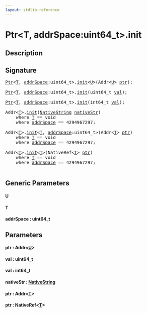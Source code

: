 ```yaml
---
layout: stdlib-reference
---
```


# Ptr\<T, addrSpace:uint64\_t\>\.init

## Description





## Signature 

<pre>
<a href="index.md" class="code_type">Ptr</a>&lt;<a href="init.md#typeparam-T" class="code_type">T</a>, <a href="init.md#decl-addrSpace" class="code_var">addrSpace</a>:uint64_t&gt;.<a href="init.md">init</a>&lt;<a href="init.md#typeparam-U" class="code_type">U</a>&gt;(Addr&lt;<a href="init.md#typeparam-U" class="code_type">U</a>&gt; <a href="init.md#decl-ptr" class="code_param">ptr</a>);

<a href="index.md" class="code_type">Ptr</a>&lt;<a href="init.md#typeparam-T" class="code_type">T</a>, <a href="init.md#decl-addrSpace" class="code_var">addrSpace</a>:uint64_t&gt;.<a href="init.md">init</a>(uint64_t <a href="init.md#decl-val" class="code_param">val</a>);

<a href="index.md" class="code_type">Ptr</a>&lt;<a href="init.md#typeparam-T" class="code_type">T</a>, <a href="init.md#decl-addrSpace" class="code_var">addrSpace</a>:uint64_t&gt;.<a href="init.md">init</a>(int64_t <a href="init.md#decl-val" class="code_param">val</a>);

Addr&lt;<a href="init.md#typeparam-T" class="code_type">T</a>&gt;.<a href="init.md">init</a>(<a href="../nativestring-06/index.md" class="code_type">NativeString</a> <a href="init.md#decl-nativeStr" class="code_param">nativeStr</a>)
    <span class='code_keyword'>where</span> <a href="init.md#typeparam-T" class="code_type">T</a> == <span class="code_keyword">void</span>
    <span class='code_keyword'>where</span> <a href="init.md#decl-addrSpace" class="code_var">addrSpace</a> == 4294967297;

Addr&lt;<a href="init.md#typeparam-T" class="code_type">T</a>&gt;.<a href="init.md">init</a>&lt;<a href="init.md#typeparam-T" class="code_type">T</a>, <a href="init.md#decl-addrSpace" class="code_var">addrSpace</a>:uint64_t&gt;(Addr&lt;<a href="init.md#typeparam-T" class="code_type">T</a>&gt; <a href="init.md#decl-ptr" class="code_param">ptr</a>)
    <span class='code_keyword'>where</span> <a href="init.md#typeparam-T" class="code_type">T</a> == <span class="code_keyword">void</span>
    <span class='code_keyword'>where</span> <a href="init.md#decl-addrSpace" class="code_var">addrSpace</a> == 4294967297;

Addr&lt;<a href="init.md#typeparam-T" class="code_type">T</a>&gt;.<a href="init.md">init</a>&lt;<a href="init.md#typeparam-T" class="code_type">T</a>&gt;(NativeRef&lt;<a href="init.md#typeparam-T" class="code_type">T</a>&gt; <a href="init.md#decl-ptr" class="code_param">ptr</a>)
    <span class='code_keyword'>where</span> <a href="init.md#typeparam-T" class="code_type">T</a> == <span class="code_keyword">void</span>
    <span class='code_keyword'>where</span> <a href="init.md#decl-addrSpace" class="code_var">addrSpace</a> == 4294967297;

</pre>

## Generic Parameters

####  <a id="typeparam-U"></a>U
####  <a id="typeparam-T"></a>T
####  <a id="decl-addrSpace"></a>addrSpace  : uint64\_t

## Parameters

####  <a id="decl-ptr"></a>ptr  : Addr\<[U](init.md#typeparam-U)\>
####  <a id="decl-val"></a>val  : uint64\_t
####  <a id="decl-val"></a>val  : int64\_t
####  <a id="decl-nativeStr"></a>nativeStr  : [NativeString](../nativestring-06/index.md)
####  <a id="decl-ptr"></a>ptr  : Addr\<[T](init.md#typeparam-T)\>
####  <a id="decl-ptr"></a>ptr  : NativeRef\<[T](init.md#typeparam-T)\>


<script>
// Fix .md links to .html when on ReadTheDocs
if (window.location.hostname.includes('readthedocs') || 
    window.location.hostname.includes('rtfd.io')) {
  document.addEventListener('DOMContentLoaded', function() {
    const links = document.querySelectorAll('a');
    links.forEach(link => {
      const href = link.getAttribute('href');
      if (href && href.includes('.md')) {
        // This regex will handle .md links with or without fragment identifiers or query parameters
        link.href = link.href.replace(/(.+)\.md(#[^?]*)?(\?.*)?$/, '$1.html$2$3');
      }
    });
  });
}
</script>
